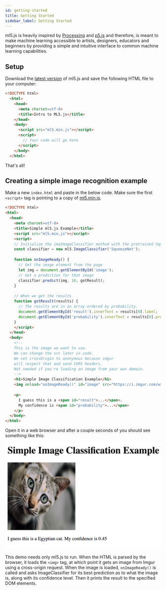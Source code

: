 ```yaml
---
id: getting-started
title: Getting Started
sidebar_label: Getting Started
---
```


ml5.js is heavily inspired by [Processing](https://processing.org/) and [p5.js](https://p5js.org/) and therefore, is meant to make machine learning accessible to artists, designers, educators and beginners by providing a simple and intuitive interface to common machine learning capabilities.

## Setup

Download the [latest version](https://github.com/ITPNYU/ml5) of ml5.js and save the following HTML file to your computer:

```html
<!DOCTYPE html>
  <html>
    <head>
      <meta charset=utf-8>
      <title>Intro to ML5.js</title>
    </head>
    <body>
      <script src="ml5.min.js"></script>
      <script>
        // Your code will go here 
      </script>
    </body>
  </html>
```

That's all!

## Creating a simple image recognition example

Make a new `index.html` and paste in the below code. Make sure the first `<script>` tag is pointing to a copy of [ml5.min.js](https://github.com/ITPNYU/ml5/tree/master/dist).

```html
<!DOCTYPE html>
<html>
  <head>
    <meta charset=utf-8>
    <title>Simple ml5.js Example</title>
    <script src="ml5.min.js"></script>
    <script>
    // Initialize the imaImageClassifier method with the pretrained SqueezeNet model.
    const classifier = new ml5.ImageClassifier('SqueezeNet');

    function onImageReady() {
      // Get the image element from the page
      let img = document.getElementById('image');
      // Get a prediction for that image
      classifier.predict(img, 10, gotResult);
    }

    // When we get the results
    function gotResult(results) {
      // The results are in an array ordered by probability.
      document.getElementById('result').innerText = results[0].label;
      document.getElementById('probability').innerText = results[0].probability.toPrecision(2);
    }
    </script>
  </head>
  <body>
    <!-- 
    This is the image we want to use. 
    We can change the src later in code. 
    We set crossOrigin to anonymous because imgur 
    will respect that and send CORS headers. 
    Not needed if you're loading an image from your own domain.
    -->
    <h1>Simple Image Classification Example</h1>
    <img onload="onImageReady()" id="image" src="https://i.imgur.com/wxrLX68.jpg" crossOrigin="anonymous" >

    <p>
      I guess this is a <span id="result">...</span>. 
      My confidence is <span id="probability">...</span>
    </p>
  </body>
</html>
```

Open it in a web browser and after a couple seconds of you should see something like this:

<img src="assets/img/getting-started.png">

This demo needs only ml5.js to run. When the HTML is parsed by the browser, it loads the `<img>` tag, at which point it gets an image from Imgur using a cross-origin request. When the image is loaded, `onImageReady()` is called and asks ImageClassifier for its best prediction as to what the image is, along with its confidence level. Then it prints the result to the specified DOM elements.